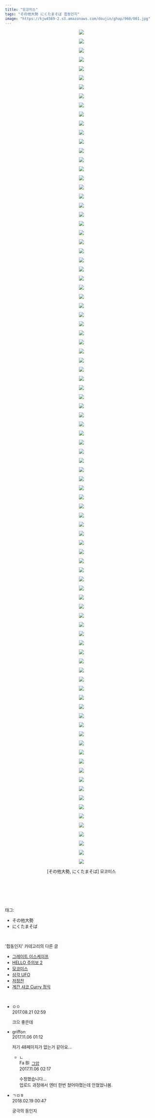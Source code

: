 ```yaml
---
title: "모코미스"
tags: "その他大勢 にくたまそば 합동인지"
image: "https://kjw4569-2.s3.amazonaws.com/doujin/ghap/960/001.jpg"
---
```

<div class="article">
<p style="text-align: center; clear: none; float: none;"><img src="{{ site.imgserver9 }}/ghap/960/001.jpg"/></p>
<p style="text-align: center; clear: none; float: none;"><img src="{{ site.imgserver9 }}/ghap/960/002.jpg"/></p>
<p style="text-align: center; clear: none; float: none;"><img src="{{ site.imgserver9 }}/ghap/960/003.jpg"/></p>
<p style="text-align: center; clear: none; float: none;"><img src="{{ site.imgserver9 }}/ghap/960/004.jpg"/></p>
<p style="text-align: center; clear: none; float: none;"><img src="{{ site.imgserver9 }}/ghap/960/005.jpg"/></p>
<p style="text-align: center; clear: none; float: none;"><img src="{{ site.imgserver9 }}/ghap/960/006.jpg"/></p>
<p style="text-align: center; clear: none; float: none;"><img src="{{ site.imgserver9 }}/ghap/960/007.jpg"/></p>
<p style="text-align: center; clear: none; float: none;"><img src="{{ site.imgserver9 }}/ghap/960/008.jpg"/></p>
<p style="text-align: center; clear: none; float: none;"><img src="{{ site.imgserver9 }}/ghap/960/009.jpg"/></p>
<p style="text-align: center; clear: none; float: none;"><img src="{{ site.imgserver9 }}/ghap/960/010.jpg"/></p>
<p style="text-align: center; clear: none; float: none;"><img src="{{ site.imgserver9 }}/ghap/960/011.jpg"/></p>
<p style="text-align: center; clear: none; float: none;"><img src="{{ site.imgserver9 }}/ghap/960/012.jpg"/></p>
<p style="text-align: center; clear: none; float: none;"><img src="{{ site.imgserver9 }}/ghap/960/013.jpg"/></p>
<p style="text-align: center; clear: none; float: none;"><img src="{{ site.imgserver9 }}/ghap/960/014.jpg"/></p>
<p style="text-align: center; clear: none; float: none;"><img src="{{ site.imgserver9 }}/ghap/960/015.jpg"/></p>
<p style="text-align: center; clear: none; float: none;"><img src="{{ site.imgserver9 }}/ghap/960/016.jpg"/></p>
<p style="text-align: center; clear: none; float: none;"><img src="{{ site.imgserver9 }}/ghap/960/017.jpg"/></p>
<p style="text-align: center; clear: none; float: none;"><img src="{{ site.imgserver9 }}/ghap/960/018.jpg"/></p>
<p style="text-align: center; clear: none; float: none;"><img src="{{ site.imgserver9 }}/ghap/960/019.jpg"/></p>
<p style="text-align: center; clear: none; float: none;"><img src="{{ site.imgserver9 }}/ghap/960/020.jpg"/></p>
<p style="text-align: center; clear: none; float: none;"><img src="{{ site.imgserver9 }}/ghap/960/021.jpg"/></p>
<p style="text-align: center; clear: none; float: none;"><img src="{{ site.imgserver9 }}/ghap/960/022.jpg"/></p>
<p style="text-align: center; clear: none; float: none;"><img src="{{ site.imgserver9 }}/ghap/960/023.jpg"/></p>
<p style="text-align: center; clear: none; float: none;"><img src="{{ site.imgserver9 }}/ghap/960/024.jpg"/></p>
<p style="text-align: center; clear: none; float: none;"><img src="{{ site.imgserver9 }}/ghap/960/025.jpg"/></p>
<p style="text-align: center; clear: none; float: none;"><img src="{{ site.imgserver9 }}/ghap/960/026.jpg"/></p>
<p style="text-align: center; clear: none; float: none;"><img src="{{ site.imgserver9 }}/ghap/960/027.jpg"/></p>
<p style="text-align: center; clear: none; float: none;"><img src="{{ site.imgserver9 }}/ghap/960/028.jpg"/></p>
<p style="text-align: center; clear: none; float: none;"><img src="{{ site.imgserver9 }}/ghap/960/029.jpg"/></p>
<p style="text-align: center; clear: none; float: none;"><img src="{{ site.imgserver9 }}/ghap/960/030.jpg"/></p>
<p style="text-align: center; clear: none; float: none;"><img src="{{ site.imgserver9 }}/ghap/960/031.jpg"/></p>
<p style="text-align: center; clear: none; float: none;"><img src="{{ site.imgserver9 }}/ghap/960/032.jpg"/></p>
<p style="text-align: center; clear: none; float: none;"><img src="{{ site.imgserver9 }}/ghap/960/033.jpg"/></p>
<p style="text-align: center; clear: none; float: none;"><img src="{{ site.imgserver9 }}/ghap/960/034.jpg"/></p>
<p style="text-align: center; clear: none; float: none;"><img src="{{ site.imgserver9 }}/ghap/960/035.jpg"/></p>
<p style="text-align: center; clear: none; float: none;"><img src="{{ site.imgserver9 }}/ghap/960/036.jpg"/></p>
<p style="text-align: center; clear: none; float: none;"><img src="{{ site.imgserver9 }}/ghap/960/037.jpg"/></p>
<p style="text-align: center; clear: none; float: none;"><img src="{{ site.imgserver9 }}/ghap/960/038.jpg"/></p>
<p style="text-align: center; clear: none; float: none;"><img src="{{ site.imgserver9 }}/ghap/960/039.jpg"/></p>
<p style="text-align: center; clear: none; float: none;"><img src="{{ site.imgserver9 }}/ghap/960/040.jpg"/></p>
<p style="text-align: center; clear: none; float: none;"><img src="{{ site.imgserver9 }}/ghap/960/041.jpg"/></p>
<p style="text-align: center; clear: none; float: none;"><img src="{{ site.imgserver9 }}/ghap/960/042.jpg"/></p>
<p style="text-align: center; clear: none; float: none;"><img src="{{ site.imgserver9 }}/ghap/960/043.jpg"/></p>
<p style="text-align: center; clear: none; float: none;"><img src="{{ site.imgserver9 }}/ghap/960/044.jpg"/></p>
<p style="text-align: center; clear: none; float: none;"><img src="{{ site.imgserver9 }}/ghap/960/045.jpg"/></p>
<p style="text-align: center; clear: none; float: none;"><img src="{{ site.imgserver9 }}/ghap/960/046.jpg"/></p>
<p style="text-align: center; clear: none; float: none;"><img src="{{ site.imgserver9 }}/ghap/960/047.jpg"/></p>
<p style="text-align: center; clear: none; float: none;"><img src="{{ site.imgserver9 }}/ghap/960/048.jpg"/></p>
<p style="text-align: center; clear: none; float: none;"><img src="{{ site.imgserver9 }}/ghap/960/049.jpg"/></p>
<p style="text-align: center; clear: none; float: none;"><img src="{{ site.imgserver9 }}/ghap/960/050.jpg"/></p>
<p style="text-align: center; clear: none; float: none;"><img src="{{ site.imgserver9 }}/ghap/960/051.jpg"/></p>
<p style="text-align: center; clear: none; float: none;"><img src="{{ site.imgserver9 }}/ghap/960/052.jpg"/></p>
<p style="text-align: center; clear: none; float: none;"><img src="{{ site.imgserver9 }}/ghap/960/053.jpg"/></p>
<p style="text-align: center; clear: none; float: none;"><img src="{{ site.imgserver9 }}/ghap/960/054.jpg"/></p>
<p style="text-align: center; clear: none; float: none;"><img src="{{ site.imgserver9 }}/ghap/960/055.jpg"/></p>
<p style="text-align: center; clear: none; float: none;"><img src="{{ site.imgserver9 }}/ghap/960/056.jpg"/></p>
<p style="text-align: center; clear: none; float: none;"><img src="{{ site.imgserver9 }}/ghap/960/057.jpg"/></p>
<p style="text-align: center; clear: none; float: none;"><img src="{{ site.imgserver9 }}/ghap/960/058.jpg"/></p>
<p style="text-align: center; clear: none; float: none;"><img src="{{ site.imgserver9 }}/ghap/960/059.jpg"/></p>
<p style="text-align: center; clear: none; float: none;"><img src="{{ site.imgserver9 }}/ghap/960/060.jpg"/></p>
<p style="text-align: center; clear: none; float: none;"><img src="{{ site.imgserver9 }}/ghap/960/061.jpg"/></p>
<p style="text-align: center; clear: none; float: none;"><img src="{{ site.imgserver9 }}/ghap/960/062.jpg"/></p>
<p style="text-align: center; clear: none; float: none;"><img src="{{ site.imgserver9 }}/ghap/960/063.jpg"/></p>
<p style="text-align: center; clear: none; float: none;"><img src="{{ site.imgserver9 }}/ghap/960/064.jpg"/></p>
<p style="text-align: center; clear: none; float: none;"><img src="{{ site.imgserver9 }}/ghap/960/065.jpg"/></p>
<p style="text-align: center; clear: none; float: none;"><img src="{{ site.imgserver9 }}/ghap/960/066.jpg"/></p>
<p style="text-align: center; clear: none; float: none;"><img src="{{ site.imgserver9 }}/ghap/960/067.jpg"/></p>
<p style="text-align: center; clear: none; float: none;"><img src="{{ site.imgserver9 }}/ghap/960/068.jpg"/></p>
<p style="text-align: center; clear: none; float: none;"><img src="{{ site.imgserver9 }}/ghap/960/069.jpg"/></p>
<p style="text-align: center; clear: none; float: none;"><img src="{{ site.imgserver9 }}/ghap/960/070.jpg"/></p>
<p style="text-align: center; clear: none; float: none;"><img src="{{ site.imgserver9 }}/ghap/960/071.jpg"/></p>
<p style="text-align: center; clear: none; float: none;"><img src="{{ site.imgserver9 }}/ghap/960/072.jpg"/></p>
<p style="text-align: center; clear: none; float: none;"><img src="{{ site.imgserver9 }}/ghap/960/073.jpg"/></p>
<p style="text-align: center; clear: none; float: none;"><img src="{{ site.imgserver9 }}/ghap/960/074.jpg"/></p>
<p style="text-align: center; clear: none; float: none;"><img src="{{ site.imgserver9 }}/ghap/960/075.jpg"/></p>
<p style="text-align: center; clear: none; float: none;"><img src="{{ site.imgserver9 }}/ghap/960/076.jpg"/></p>
<p style="text-align: center; clear: none; float: none;"><img src="{{ site.imgserver9 }}/ghap/960/077.jpg"/></p>
<p style="text-align: center; clear: none; float: none;"><img src="{{ site.imgserver9 }}/ghap/960/078.jpg"/></p>
<p style="text-align: center; clear: none; float: none;"><img src="{{ site.imgserver9 }}/ghap/960/079.jpg"/></p>
<p style="text-align: center; clear: none; float: none;"><img src="{{ site.imgserver9 }}/ghap/960/080.jpg"/></p>
<p style="text-align: center; clear: none; float: none;"><img src="{{ site.imgserver9 }}/ghap/960/081.jpg"/></p>
<p style="text-align: center; clear: none; float: none;"><img src="{{ site.imgserver9 }}/ghap/960/082.jpg"/></p>
<p style="text-align: center; clear: none; float: none;"><img src="{{ site.imgserver9 }}/ghap/960/083.jpg"/></p>
<p style="text-align: center; clear: none; float: none;"><img src="{{ site.imgserver9 }}/ghap/960/084.jpg"/></p>
<p style="text-align: center; clear: none; float: none;"><img src="{{ site.imgserver9 }}/ghap/960/085.jpg"/></p>
<p style="text-align: center; clear: none; float: none;"><img src="{{ site.imgserver9 }}/ghap/960/086.jpg"/></p>
<p style="text-align: center; clear: none; float: none;"><img src="{{ site.imgserver9 }}/ghap/960/087.jpg"/></p>
<p style="text-align: center; clear: none; float: none;"><img src="{{ site.imgserver9 }}/ghap/960/088.jpg"/></p>
<p style="text-align: center; clear: none; float: none;"><img src="{{ site.imgserver9 }}/ghap/960/089.jpg"/></p>
<p style="text-align: center; clear: none; float: none;"><img src="{{ site.imgserver9 }}/ghap/960/090.jpg"/></p>
<p style="text-align: center; clear: none; float: none;"><img src="{{ site.imgserver9 }}/ghap/960/091.jpg"/></p>
<p style="text-align: center; clear: none; float: none;"><img src="{{ site.imgserver9 }}/ghap/960/092.jpg"/></p>
<p style="text-align: center; clear: none; float: none;">[その他大勢, にくたまそば] 모코미스</p>
<p style="text-align: center; clear: none; float: none;"><br/></p>
<p style="text-align: center; clear: none; float: none;"><br/></p>
</div><br/>
<div class="tagTrail">
<p>태그: </p>
<ul>
<li>その他大勢</li>
<li>にくたまそば</li>
</ul>
</div><br/>
<div class="another">
<p>'합동인지' 카테고리의 다른 글</p>
<ul>
<li><a href="/ghap_1036">그레이트 이스케이프</a></li>
<li><a href="/ghap_996">HELLO 주의보 2</a></li>
<li><a href="/ghap_960">모코미스</a></li>
<li><a href="/ghap_814">삼각 UFO</a></li>
<li><a href="/ghap_590">저정전</a></li>
<li><a href="/ghap_586">계간 샤코 Curry 정식</a></li>
</ul>
</div><br/>
<div class="cb_module cb_fluid">
<div class="cb_wrt cb_profile">
<div class="comment">
<ul>
<li class="cb_thumb_off" id="comment15064572">
<div class="cb_comment_area">
<div class="cb_info_area">
<div class="cb_section">
<span class="cb_nick_name">ㅇㅇ</span>
</div>
<div class="cb_section">
<span class="cb_date">2017.08.21 02:59 </span>
</div>
</div>
<div class="cb_dsc_comment">
<p class="cb_dsc">
											크으 좋은데
										</p>
</div>
</div></li>
<li class="cb_thumb_off" id="comment15123546">
<div class="cb_comment_area">
<div class="cb_info_area">
<div class="cb_section">
<span class="cb_nick_name">griffon</span>
</div>
<div class="cb_section">
<span class="cb_date">2017.11.06 01:12 </span>
</div>
</div>
<div class="cb_dsc_comment">
<p class="cb_dsc">
											저기 48페이지가 없는거 같아요...
										</p>
</div>
<ul>
<li class="cb_thumb_off" id="comment15123587">
<span class="cb_bu_subnode">ㄴ</span>
<div class="cb_comment_area">
<div class="cb_info_area">
<div class="cb_section">
<span class="cb_nick_name"><img alt="Favicon of https://ghaptouhou.tistory.com" height="16" onerror="this.onerror=null;this.parentNode.removeChild(this)" src="https://ghaptouhou.tistory.com/favicon.ico" width="16"/> <img alt="BlogIcon" height="16" onerror="this.parentNode.removeChild(this)" src="https://ghaptouhou.tistory.com/index.gif" width="16"/> <a href="https://ghaptouhou.tistory.com" onclick="return openLinkInNewWindow(this)"> 그압</a><span class="tistoryProfileLayerTrigger" onclick='TistoryProfile.show(event, this, {"title":"\uc800\uae30 \uc774\uac70 \ub098\uc911\uc5d0 \uc218\uc815 \uac00\ub2a5\ud558\ub098\uc694","url":"https:\/\/ghap.tistory.com","nickname":"\uadf8\uc555","items":[]}); return false;'></span></span>
</div>
<div class="cb_section">
<span class="cb_date">2017.11.06 02:17 </span>
</div>
</div>
<div class="cb_dsc_comment">
<p class="cb_dsc">
																수정했습니다...<br/>
업로드 과정에서 엔터 한번 쳤어야했는데 안쳤었나봄.
															</p>
</div>
</div>
</li>
</ul>
</div></li>
<li class="cb_thumb_off" id="comment15202325">
<div class="cb_comment_area">
<div class="cb_info_area">
<div class="cb_section">
<span class="cb_nick_name">ㄱㅁㅎ</span>
</div>
<div class="cb_section">
<span class="cb_date">2018.02.19 00:47 </span>
</div>
</div>
<div class="cb_dsc_comment">
<p class="cb_dsc">
											궁극의 동인지
										</p>
</div>
</div></li>
</ul>
</div>
</div><!-- commentList close -->
</div><br/>
